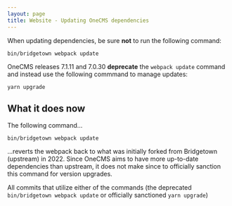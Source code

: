 ```yaml
---
layout: page
title: Website - Updating OneCMS dependencies
---
```


When updating dependencies, be sure **not** to run the following command:

```
bin/bridgetown webpack update
```

OneCMS releases 7.1.11 and 7.0.30 **deprecate** the ``webpack update`` command and instead use the following commmand to manage updates:

```
yarn upgrade
```

## What it does now
The following command...

```
bin/bridgetown webpack update
```

...reverts the webpack back to what was initially forked from Bridgetown (upstream) in 2022. Since OneCMS aims to have more up-to-date dependencies than upstream, it does not make since to officially sanction this command for version upgrades.

All commits that utilize either of the commands (the deprecated ``bin/bridgetown webpack update`` or officially sanctioned ``yarn upgrade``)